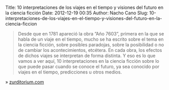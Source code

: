 Title: 10 interpretaciones de los viajes en el tiempo y visiones del futuro en la ciencia ficción
Date: 2012-12-19 00:35
Author: Nacho Cano
Slug: 10-interpretaciones-de-los-viajes-en-el-tiempo-y-visiones-del-futuro-en-la-ciencia-ficcion

> Desde que en 1781 apareció la obra ”Año 7603”, primera en la que se
> habla de un viaje en el tiempo, mucho se ha escrito sobre el tema en
> la ciencia ficción, sobre posibles paradojas, sobre la posibilidad o
> no de cambiar los acontecimientos, etcétera. En cada obra, los efectos
> de dichos viajes se interpretan de forma distinta. Y eso es lo que
> vamos a ver aquí, 10 interpretaciones en la ciencia ficción sobre lo
> que puede pasar cuando se conoce el futuro, ya sea conocido por viajes
> en el tiempo, predicciones u otros medios.

» [zurditorium.com][]

  [zurditorium.com]: http://www.zurditorium.com/10-interpretaciones-de-los-viajes-en-el-tiempo-y-visiones-del-futuro-en-la-ciencia-ficcion
    "10 interpretaciones de los viajes en el tiempo y visiones del futuro en la ciencia ficción"

